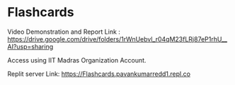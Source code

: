 # Flashcards

Video Demonstration and Report Link : https://drive.google.com/drive/folders/1rWnUebvl_r04qM23fLRj87eP1rhU__AI?usp=sharing

Access using IIT Madras Organization Account.

Replit server Link: https://Flashcards.pavankumarredd1.repl.co

